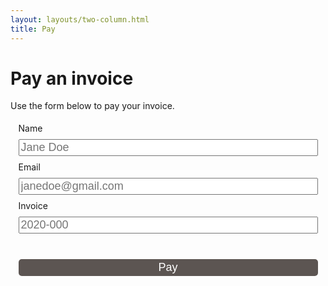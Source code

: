 ```yaml
---
layout: layouts/two-column.html
title: Pay
---
```

<script src="https://js.stripe.com/v3/"></script>
<style>
fieldset {
    border: none;
}

input[type="text"],
input[type="email"],
input[type="tel"],
#submit {
    font-size: 18px;
    height: 1.5em;
    margin: 0.5em 0;
    width: 100%;
}

#submit {
    background: #5c5552;
    border: none;
    border-radius: 5px;
    color: white;
    margin-top: 1em;
}
</style>

# Pay an invoice

Use the form below to pay your invoice. 

<form id="payment-form">
    <fieldset>
        <label for="name" data-tid="form.name_label">Name</label>
        <input id="name" data-tid="form.name_placeholder" type="text" placeholder="Jane Doe" required="" autocomplete="name"><br>
        <label for="email" data-tid="form.email_label">Email</label>
        <input id="email" data-tid="form.email_placeholder" type="email" placeholder="janedoe@gmail.com" required="" autocomplete="email"><br>
        <label for="invoice" data-tid="form.invoice_label">Invoice</label>
        <input id="invoice" data-tid="form.invoice_placeholder" type="tel" placeholder="2020-000" required="" autocomplete="tel"><br>
    </fieldset>
    <fieldset>
        <div id="card-element">
        <!-- Elements will create input elements here -->
        </div>
        <!-- We'll put the error messages in this element -->
        <div id="card-errors" role="alert"></div>
        <button id="submit">Pay</button>
    </fieldset>
</form>

<script>
var stripe = Stripe('pk_test_id24CfaEav8k0e7CumOaGRTY00QQBG5gdL');
var elements = stripe.elements();

var style = {
  base: {
    color: "#32325d",
  }
};
var card = elements.create("card", { style: style });
card.mount("#card-element");

card.addEventListener('change', ({error}) => {
  const displayError = document.getElementById('card-errors');
  if (error) {
    displayError.textContent = error.message;
  } else {
    displayError.textContent = '';
  }
});
</script>